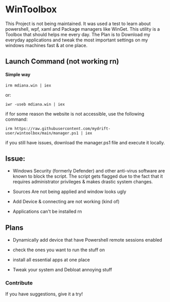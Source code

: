# WinToolbox

This Project is not being maintained. It was used a test to learn about powershell, wpf, xaml and Package managers like WinGet.
This utility is a Toolbox that should helps me every day. The Plan is to Download my everyday applications and tweak the most important settings on my windows machines fast & at one place.

## Launch Command (not working rn)

#### Simple way

```
irm mdiana.win | iex
```
or: 
```
iwr -useb mdiana.win | iex
```

if for some reason the website is not accessible, use the following command:

```
irm https://raw.githubusercontent.com/mydrift-user/wintoolbox/main/manager.ps1 | iex
```
if you still have issues, download the manager.ps1 file and execute it locally.

## Issue:

- Windows Security (formerly Defender) and other anti-virus software are known to block the script. The script gets flagged due to the fact that it requires administrator privileges & makes drastic system changes.


- Sources Are not being applied and window looks ugly

- Add Device & connecting are not working (kind of)

- Applications can't be installed rn


## Plans

- Dynamically add device that have Powershell remote sessions enabled

- check the ones you want to run the stuff on

- install all essential apps at one place

- Tweak your system and Debloat annoying stuff


### Contribute

If you have suggestions, give it a try!
